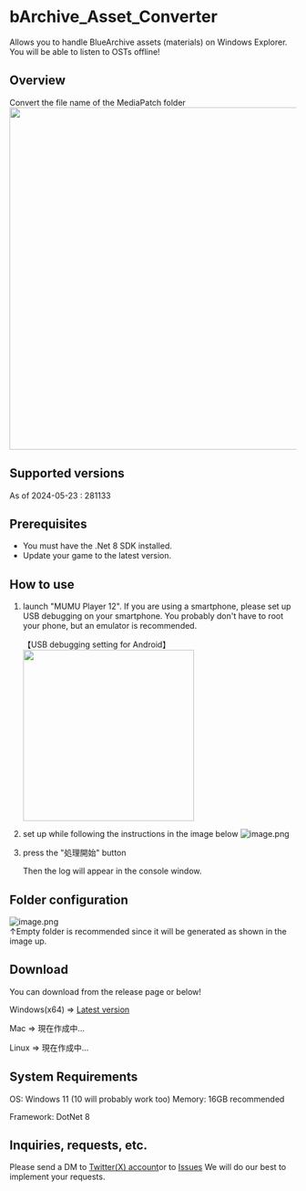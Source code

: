 # bArchive_Asset_Converter
Allows you to handle BlueArchive assets (materials) on Windows Explorer.
You will be able to listen to OSTs offline!

## Overview
Convert the file name of the MediaPatch folder  
<img src="https://drive.google.com/uc?export=view&id=1ce4ZSJJX4AZMot0yWzk2pDyVn2PaoAs7" width="600px">



## Supported versions
As of 2024-05-23 : 281133

## Prerequisites
- You must have the .Net 8 SDK installed.
- Update your game to the latest version.

## How to use
1. launch "MUMU Player 12".
    If you are using a smartphone, please set up USB debugging on your smartphone.
    You probably don't have to root your phone, but an emulator is recommended.

    【USB debugging setting for Android】
    <img src="https://drive.google.com/uc?export=view&id=1hDP8627cnzuxUT2AmHZ92J6CUeNIeHjG" width="300px">

2.  set up while following the instructions in the image below
    ![image.png](https://drive.google.com/uc?export=view&id=1YyOaxyzWuihYpnub9UJ3fy3JS6VD9PPF)

3. press the "処理開始" button
   
    Then the log will appear in the console window.

## Folder configuration
![image.png](https://drive.google.com/uc?export=view&id=1J_czGims0Vk1xzlbjB2LbfG9SLDppSfj)    
↑Empty folder is recommended since it will be generated as shown in the image up.

## Download
You can download from the release page or below!

Windows(x64) ⇒ [Latest version](https://github.com/Locu-Developper/bArchive-Asset-Converter/releases/download/1.1.0/bArchive-Assets-Converter-Windows-1_1_0.zip)

Mac ⇒ 現在作成中...

Linux ⇒ 現在作成中...

## System Requirements
OS: Windows 11 (10 will probably work too)
Memory: 16GB recommended

Framework: DotNet 8

## Inquiries, requests, etc.
Please send a DM to [Twitter(X) account](https://twitter.com/Gw26ZlUOjP8699)or to [Issues](https://github.com/Locu-Developper/bArchive_Asset_Converter/issues)
We will do our best to implement your requests.
